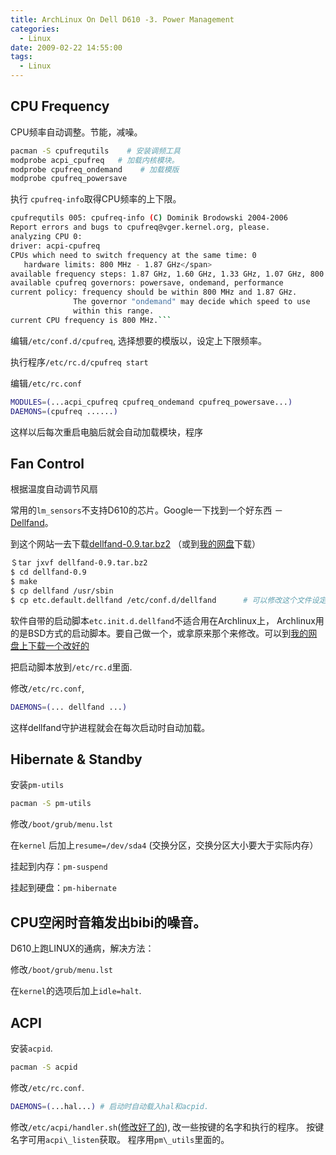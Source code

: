 ```yaml
---
title: ArchLinux On Dell D610 -3. Power Management
categories:
  - Linux
date: 2009-02-22 14:55:00
tags:
  - Linux
---
```


## CPU Frequency

CPU频率自动调整。节能，减噪。

```bash
pacman -S cpufrequtils    # 安装调频工具
modprobe acpi_cpufreq   # 加载内核模块。
modprobe cpufreq_ondemand    # 加载模版
modprobe cpufreq_powersave
```

执行 `cpufreq-info`取得CPU频率的上下限。

```bash
cpufrequtils 005: cpufreq-info (C) Dominik Brodowski 2004-2006
Report errors and bugs to cpufreq@vger.kernel.org, please.
analyzing CPU 0:
driver: acpi-cpufreq
CPUs which need to switch frequency at the same time: 0
   hardware limits: 800 MHz - 1.87 GHz</span>
available frequency steps: 1.87 GHz, 1.60 GHz, 1.33 GHz, 1.07 GHz, 800 MHz
available cpufreq governors: powersave, ondemand, performance
current policy: frequency should be within 800 MHz and 1.87 GHz.
              The governor "ondemand" may decide which speed to use
              within this range.
current CPU frequency is 800 MHz.```
```

编辑`/etc/conf.d/cpufreq`, 选择想要的模版以，设定上下限频率。

执行程序`/etc/rc.d/cpufreq start`

编辑`/etc/rc.conf`

```bash
MODULES=(...acpi_cpufreq cpufreq_ondemand cpufreq_powersave...)
DAEMONS=(cpufreq ......)
```

这样以后每次重启电脑后就会自动加载模块，程序

## Fan Control

根据温度自动调节风扇

常用的`lm_sensors`不支持D610的芯片。Google一下找到一个好东西 －[Dellfand](http://dellfand.dinglisch.net/)。

到这个网站一去下载[dellfand-0.9.tar.bz2](http://dellfand.dinglisch.net/dellfand-0.9.tar.bz2) （或到[我的网盘](http://www.adrive.com/public/0c017d983564397a53e3360550b017a315adf738472cce13c67c0b89254d40c6.html)下载）

```bash
＄tar jxvf dellfand-0.9.tar.bz2
$ cd dellfand-0.9
$ make
$ cp dellfand /usr/sbin
$ cp etc.default.dellfand /etc/conf.d/dellfand      # 可以修改这个文件设定风扇转速在多少温度时调节到什么速度（关，低，高）
```

软件自带的启动脚本`etc.init.d.dellfand`不适合用在Archlinux上， Archlinux用的是BSD方式的启动脚本。要自己做一个，或拿原来那个来修改。可以到[我的网盘上下载一个改好的](http://www.adrive.com/public/452cb8ebbd2b2830a96e028c9668c4965a69f646292873d941b1032c92563883.html)

把启动脚本放到`/etc/rc.d`里面.

修改`/etc/rc.conf`,

```bash
DAEMONS=(... dellfand ...)
```

这样dellfand守护进程就会在每次启动时自动加载。

## Hibernate & Standby

安装`pm-utils`
```bash
pacman -S pm-utils
```

修改`/boot/grub/menu.lst`

在`kernel` 后加上`resume=/dev/sda4` (交换分区，交换分区大小要大于实际内存）

挂起到内存：`pm-suspend`

挂起到硬盘：`pm-hibernate`

## CPU空闲时音箱发出bibi的噪音。

D610上跑LINUX的通病，解决方法：

修改`/boot/grub/menu.lst`

在`kernel`的选项后加上`idle=halt`.

## ACPI

安装`acpid`.

```bash
pacman -S acpid
```

修改`/etc/rc.conf`.

```bash
DAEMONS=(...hal...) # 启动时自动载入hal和acpid.
```

修改`/etc/acpi/handler.sh`([修改好了的](http://www.adrive.com/public/29178ed6fd594c0ba91fbe4e230c85cea2aa228fbe60e7cead4e7d37077f2fc9.html)), 改一些按键的名字和执行的程序。
按键名字可用`acpi\_listen`获取。 程序用`pm\_utils`里面的。

